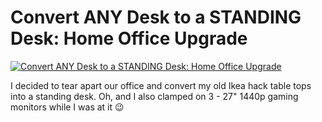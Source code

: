 # Convert ANY Desk to a STANDING Desk: Home Office Upgrade

[![Convert ANY Desk to a STANDING Desk: Home Office Upgrade](https://img.youtube.com/vi/wOSx4pDyq7E/0.jpg)](https://www.youtube.com/watch?v=wOSx4pDyq7E "Convert ANY Desk to a STANDING Desk: Home Office Upgrade")

I decided to tear apart our office and convert my old Ikea hack table tops into a standing desk.  Oh, and I also clamped on 3 - 27" 1440p gaming monitors while I was at it 😉
